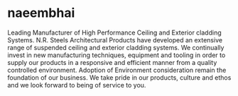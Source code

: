 # naeembhai
Leading Manufacturer of High Performance Ceiling and Exterior cladding Systems. N.R. Steels Architectural Products have developed an extensive range of suspended ceiling and exterior cladding systems. We continually invest in new manufacturing techniques, equipment and tooling in order to supply our products in a responsive and efficient manner from a quality controlled environment. Adoption of Environment consideration remain the foundation of our business. We take pride in our products, culture and ethos and we look forward to being of service to you. 
